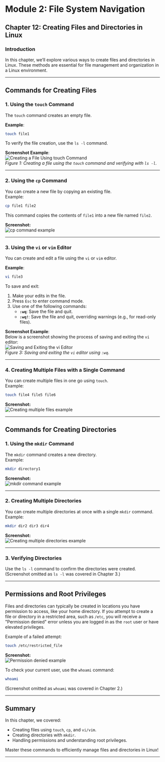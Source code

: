 # Module 2: File System Navigation
## Chapter 12: Creating Files and Directories in Linux

### Introduction
In this chapter, we’ll explore various ways to create files and directories in Linux. These methods are essential for file management and organization in a Linux environment.

---

## Commands for Creating Files

### 1. **Using the `touch` Command**  
The `touch` command creates an empty file.  

**Example**:  
```bash
touch file1
```

To verify the file creation, use the `ls -l` command.  

**Screenshot Example**:  
![Creating a File Using touch Command](screenshots/01-touch-command.png)  
*Figure 1: Creating a file using the `touch` command and verifying with `ls -l`.*

---

### 2. **Using the `cp` Command**  
You can create a new file by copying an existing file.  
Example:  
```bash
cp file1 file2
```
This command copies the contents of `file1` into a new file named `file2`.

**Screenshot:**  
![cp command example](screenshots/02-cp-command.png)

---

### **3. Using the `vi` or `vim` Editor**  
You can create and edit a file using the `vi` or `vim` editor.  

**Example**:  
```bash
vi file3
```  

To save and exit:  
1. Make your edits in the file.  
2. Press `Esc` to enter command mode.  
3. Use one of the following commands:  
   - **`:wq`**: Save the file and quit.  
   - **`:wq!`**: Save the file and quit, overriding warnings (e.g., for read-only files).  

**Screenshot Example**:  
Below is a screenshot showing the process of saving and exiting the `vi` editor:  
![Saving and Exiting the vi Editor](screenshots/03-vi-editor-save-exit.png)  
*Figure 3: Saving and exiting the `vi` editor using `:wq`.*

---

### 4. **Creating Multiple Files with a Single Command**  
You can create multiple files in one go using `touch`.  
Example:  
```bash
touch file4 file5 file6
```
**Screenshot:**  
![Creating multiple files example](screenshots/04-multiple-files-screenshot.png)

---

## Commands for Creating Directories

### 1. **Using the `mkdir` Command**  
The `mkdir` command creates a new directory.  
Example:  
```bash
mkdir directory1
```
**Screenshot:**  
![mkdir command example](screenshots/05-mkdir-command-screenshot.png)

---

### 2. **Creating Multiple Directories**  
You can create multiple directories at once with a single `mkdir` command.  
Example:  
```bash
mkdir dir2 dir3 dir4
```
**Screenshot:**  
![Creating multiple directories example](screenshots/06-multiple-directories-screenshot.png)

---

### 3. **Verifying Directories**  
Use the `ls -l` command to confirm the directories were created.  
(Screenshot omitted as `ls -l` was covered in Chapter 3.)

---

## Permissions and Root Privileges

Files and directories can typically be created in locations you have permission to access, like your home directory. If you attempt to create a file or directory in a restricted area, such as `/etc`, you will receive a "Permission denied" error unless you are logged in as the `root` user or have elevated privileges.

Example of a failed attempt:  
```bash
touch /etc/restricted_file
```

**Screenshot:**  
![Permission denied example](path/to/permission-denied-screenshot.png)

To check your current user, use the `whoami` command:  
```bash
whoami
```
(Screenshot omitted as `whoami` was covered in Chapter 2.)

---

## Summary

In this chapter, we covered:
- Creating files using `touch`, `cp`, and `vi/vim`.
- Creating directories with `mkdir`.
- Handling permissions and understanding root privileges.

Master these commands to efficiently manage files and directories in Linux!

---
